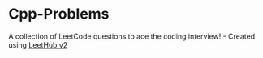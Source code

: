 # Cpp-Problems
A collection of LeetCode questions to ace the coding interview! - Created using [LeetHub v2](https://github.com/arunbhardwaj/LeetHub-2.0)
